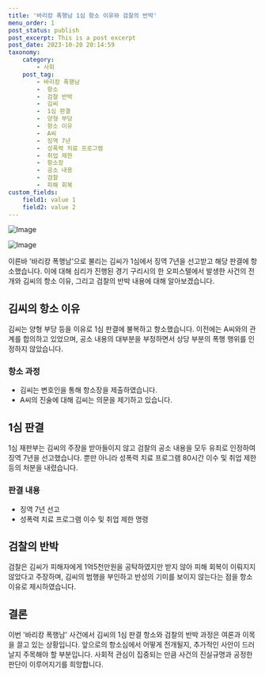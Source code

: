 ```yaml
---
title: '바리캉 폭행남 1심 항소 이유와 검찰의 반박'
menu_order: 1
post_status: publish
post_excerpt: This is a post excerpt
post_date: 2023-10-20 20:14:59
taxonomy:
    category:
        - 사회
    post_tag:
        - 바리캉 폭행남
        -  항소
        -  검찰 반박
        -  김씨
        -  1심 판결
        -  양형 부당
        -  항소 이유
        -  A씨
        -  징역 7년
        -  성폭력 치료 프로그램
        -  취업 제한
        -  항소장
        -  공소 내용
        -  검찰
        -  피해 회복
custom_fields:
    field1: value 1
    field2: value 2
---
```


![Image](https://imgnews.pstatic.net/image/011/2024/02/07/0004297244_001_20240207143003541.png?type=w647)

![Image](https://imgnews.pstatic.net/image/011/2024/02/07/0004297244_002_20240207143003585.png?type=w647)


이른바 '바리캉 폭행남'으로 불리는 김씨가 1심에서 징역 7년을 선고받고 해당 판결에 항소했습니다. 이에 대해 심리가 진행된 경기 구리시의 한 오피스텔에서 발생한 사건의 전개와 김씨의 항소 이유, 그리고 검찰의 반박 내용에 대해 알아보겠습니다.

## 김씨의 항소 이유
김씨는 양형 부당 등을 이유로 1심 판결에 불복하고 항소했습니다. 이전에는 A씨와의 관계를 합의하고 있었으며, 공소 내용의 대부분을 부정하면서 상당 부분의 폭행 행위를 인정하지 않았습니다.

### 항소 과정
- 김씨는 변호인을 통해 항소장을 제출하였습니다.
- A씨의 진술에 대해 김씨는 의문을 제기하고 있습니다.

## 1심 판결
1심 재판부는 김씨의 주장을 받아들이지 않고 검찰의 공소 내용을 모두 유죄로 인정하여 징역 7년을 선고했습니다. 뿐만 아니라 성폭력 치료 프로그램 80시간 이수 및 취업 제한 등의 처분을 내렸습니다.

### 판결 내용
- 징역 7년 선고
- 성폭력 치료 프로그램 이수 및 취업 제한 명령

## 검찰의 반박
검찰은 김씨가 피해자에게 1억5천만원을 공탁하였지만 받지 않아 피해 회복이 이뤄지지 않았다고 주장하며, 김씨의 범행을 부인하고 반성의 기미를 보이지 않는다는 점을 항소 이유로 제시하였습니다.

## 결론
이번 '바리캉 폭행남' 사건에서 김씨의 1심 판결 항소와 검찰의 반박 과정은 여론과 이목을 끌고 있는 상황입니다. 앞으로의 항소심에서 어떻게 전개될지, 추가적인 사안이 드러날지 주목해야 할 부분입니다. 사회적 관심이 집중되는 만큼 사건의 진실규명과 공정한 판단이 이루어지기를 희망합니다.
